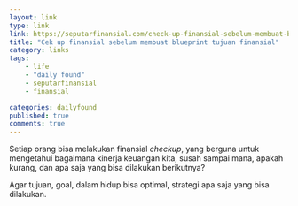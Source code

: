 ```yaml
---
layout: link
type: link
link: https://seputarfinansial.com/check-up-finansial-sebelum-membuat-blueprint-tujuan-finansial/
title: "Cek up finansial sebelum membuat blueprint tujuan finansial"
category: links
tags: 
    - life
    - "daily found"
    - seputarfinansial
    - finansial

categories: dailyfound
published: true
comments: true
---
```


Setiap orang bisa melakukan finansial *checkup*, yang berguna untuk mengetahui bagaimana kinerja keuangan kita, susah sampai mana, apakah kurang, dan apa saja yang bisa dilakukan berikutnya?

Agar tujuan, goal, dalam hidup bisa optimal, strategi apa saja yang bisa dilakukan.